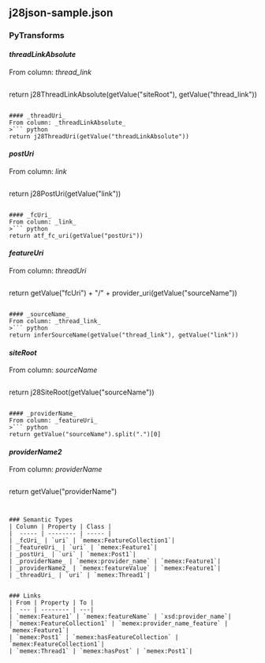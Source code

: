 ## j28json-sample.json

### PyTransforms
#### _threadLinkAbsolute_
From column: _thread_link_
>``` python
return j28ThreadLinkAbsolute(getValue("siteRoot"), getValue("thread_link"))
```

#### _threadUri_
From column: _threadLinkAbsolute_
>``` python
return j28ThreadUri(getValue("threadLinkAbsolute"))
```

#### _postUri_
From column: _link_
>``` python
return j28PostUri(getValue("link"))
```

#### _fcUri_
From column: _link_
>``` python
return atf_fc_uri(getValue("postUri"))
```

#### _featureUri_
From column: _threadUri_
>``` python
return getValue("fcUri") + "/" + provider_uri(getValue("sourceName"))
```

#### _sourceName_
From column: _thread_link_
>``` python
return inferSourceName(getValue("thread_link"), getValue("link"))
```

#### _siteRoot_
From column: _sourceName_
>``` python
return j28SiteRoot(getValue("sourceName"))
```

#### _providerName_
From column: _featureUri_
>``` python
return getValue("sourceName").split(".")[0]
```

#### _providerName2_
From column: _providerName_
>``` python
return getValue("providerName")
```


### Semantic Types
| Column | Property | Class |
|  ----- | -------- | ----- |
| _fcUri_ | `uri` | `memex:FeatureCollection1`|
| _featureUri_ | `uri` | `memex:Feature1`|
| _postUri_ | `uri` | `memex:Post1`|
| _providerName_ | `memex:provider_name` | `memex:Feature1`|
| _providerName2_ | `memex:featureValue` | `memex:Feature1`|
| _threadUri_ | `uri` | `memex:Thread1`|


### Links
| From | Property | To |
|  --- | -------- | ---|
| `memex:Feature1` | `memex:featureName` | `xsd:provider_name`|
| `memex:FeatureCollection1` | `memex:provider_name_feature` | `memex:Feature1`|
| `memex:Post1` | `memex:hasFeatureCollection` | `memex:FeatureCollection1`|
| `memex:Thread1` | `memex:hasPost` | `memex:Post1`|
